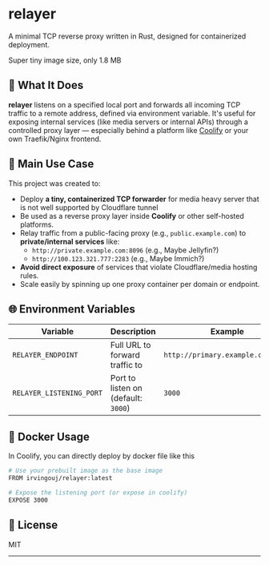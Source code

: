 # relayer

A minimal TCP reverse proxy written in Rust, designed for containerized deployment.

Super tiny image size, only 1.8 MB

## 🔧 What It Does

**relayer** listens on a specified local port and forwards all incoming TCP traffic to a remote address, defined via environment variable. It's useful for exposing internal services (like media servers or internal APIs) through a controlled proxy layer — especially behind a platform like [Coolify](https://coolify.io) or your own Traefik/Nginx frontend.

## 🚀 Main Use Case

This project was created to:

- Deploy **a tiny, containerized TCP forwarder** for media heavy server that is not well supported by Cloudflare tunnel
- Be used as a reverse proxy layer inside **Coolify** or other self-hosted platforms.
- Relay traffic from a public-facing proxy (e.g., `public.example.com`) to **private/internal services** like:
  - `http://private.example.com:8096` (e.g., Maybe Jellyfin?)
  - `http://100.123.321.777:2283` (e.g., Maybe Immich?)
- **Avoid direct exposure** of services that violate Cloudflare/media hosting rules.
- Scale easily by spinning up one proxy container per domain or endpoint.

## 🌐 Environment Variables

| Variable                 | Description                             | Example                                |
|--------------------------|-----------------------------------------|----------------------------------------|
| `RELAYER_ENDPOINT`       | Full URL to forward traffic to          | `http://primary.example.com:8096`      |
| `RELAYER_LISTENING_PORT` | Port to listen on (default: `3000`)     | `3000`                                 |

## 🐳 Docker Usage
In Coolify, you can directly deploy by docker file like this
```bash
# Use your prebuilt image as the base image
FROM irvingouj/relayer:latest

# Expose the listening port (or expose in coolify)
EXPOSE 3000

```

## 📄 License

MIT

---


